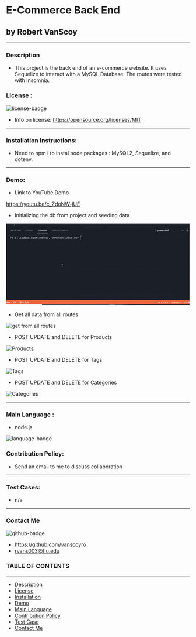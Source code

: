 
# E-Commerce Back End
## by Robert VanScoy
_______________________________________________________________
### Description 
* This project is the back end of an e-commerce website. It uses Sequelize to interact with a MySQL Database. The routes were tested with Insomnia. 
  
### License : 
<img src='https://img.shields.io/badge/license-MIT-blue' alt="license-badge">
  
* Info on license: https://opensource.org/licenses/MIT
_______________________________________________________________
### Installation Instructions:
* Need to npm i to instal node packages : MySQL2, Sequelize, and dotenv.

_______________________________________________________________

### Demo:

 * Link to YouTube Demo

https://youtu.be/c_ZdoNW-jUE



 * Initializing the db from project and seeding data


<img src='Assets/database.gif' alt="database">


 * Get all data from all routes


<img src='Assets/getRoutes.gif' alt="get from all routes">


 * POST UPDATE and DELETE for Products


<img src='Assets/productRoutes.gif' alt="Products">


 * POST UPDATE and DELETE for Tags


<img src='Assets/tagRoutes.gif' alt="Tags">


 * POST UPDATE and DELETE for Categories


<img src='Assets/categoryRoutes.gif' alt="Categories">

_______________________________________________________________



### Main Language : 
* node.js
<img src = "https://img.shields.io/badge/node.js%20-%2343853D.svg" alt="language-badge">

### Contribution Policy: 
* Send an email to me to discuss collaboration
_______________________________________________________________
### Test Cases:
* n/a
_______________________________________________________________
### Contact Me 

<img src='https://img.shields.io/badge/github-vanscoyro-orange' alt="github-badge">

* https://github.com/vanscoyro
* rvans003@fiu.edu

### TABLE OF CONTENTS 
_______________________________________________________________
* [Description](#description)
* [License](#license-)
* [Installation](#installation-instructions)
* [Demo](#demo)
* [Main Language](#main-language-)
* [Contribution Policy](#contribution-policy)
* [Test Case](#test-cases)
* [Contact Me](#contact-me)



    
  
